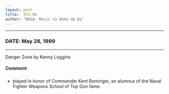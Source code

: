 ```yaml
---
layout: post
title:  STS-96
author: "NASA: Music to Wake Up By"
---
```


----
### DATE: May 28, 1999
----
Danger Zone by Kenny Loggins

##### Comment:
* played in honor of Commander Kent Rominger, an alumnus of the Naval Fighter Weapons School of Top Gun fame.
